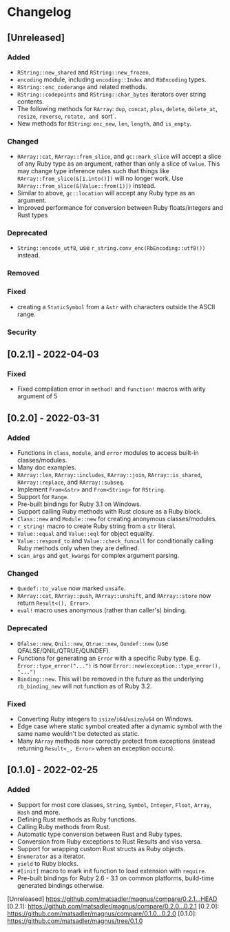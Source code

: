 # Changelog

## [Unreleased]
### Added
- `RString::new_shared` and `RString::new_frozen`.
- `encoding` module, including `encoding::Index` and `RbEncoding` types.
- `RString::enc_coderange` and related methods.
- `RString::codepoints` and `RString::char_bytes` iterators over string
  contents.
- The following methods for `RArray`: `dup`, `concat`, `plus`, `delete`,
  `delete_at`, `resize`, `reverse`, `rotate, and `sort`.
- New methods for `RString`: `enc_new`, `len`, `length`, and `is_empty`.

### Changed
- `RArray::cat`, `RArray::from_slice`, and `gc::mark_slice` will accept a
  slice of any Ruby type as an argument, rather than only a slice of `Value`.
  This may change type inference rules such that things like
  `RArray::from_slice(&[1.into()])` will no longer work. Use
  `RArray::from_slice(&[Value::from(1)])` instead.
- Similar to above, `gc::location` will accept any Ruby type as an argument.
- Improved performance for conversion between Ruby floats/integers and Rust
  types

### Deprecated
- `String::encode_utf8`, use `r_string.conv_enc(RbEncoding::utf8())` instead.

### Removed

### Fixed
- creating a `StaticSymbol` from a `&str` with characters outside the ASCII
  range.

### Security

## [0.2.1] - 2022-04-03

### Fixed
- Fixed compilation error in `method!` and `function!` macros with arity
  argument of 5

## [0.2.0] - 2022-03-31
### Added
- Functions in `class`, `module`, and `error` modules to access built-in
  classes/modules.
- Many doc examples.
- `RArray::len`, `RArray::includes`, `RArray::join`, `RArray::is_shared`,
  `RArray::replace`, and `RArray::subseq`.
- Implement `From<&str>` and `From<String>` for `RString`.
- Support for `Range`.
- Pre-built bindings for Ruby 3.1 on Windows.
- Support calling Ruby methods with Rust closure as a Ruby block.
- `Class::new` and `Module::new` for creating anonymous classes/modules.
- `r_string!` macro to create Ruby string from a `str` literal.
- `Value::equal` and `Value::eql` for object equality.
- `Value::respond_to` and `Value::check_funcall` for conditionally calling Ruby
  methods only when they are defined.
- `scan_args` and `get_kwargs` for complex argument parsing.

### Changed
- `Qundef::to_value` now marked `unsafe`.
- `RArray::cat`, `RArray::push`, `RArray::unshift`, and `RArray::store` now
  return `Result<(), Error>`.
- `eval!` macro uses anonymous (rather than caller's) binding.

### Deprecated
- `Qfalse::new`, `Qnil::new`, `Qtrue::new`, `Qundef::new` (use
  QFALSE/QNIL/QTRUE/QUNDEF).
- Functions for generating an `Error` with a specific Ruby type. E.g.
  `Error::type_error("...")` is now `Error::new(exception::type_error(), "...")`
- `Binding::new`. This will be removed in the future as the underlying
  `rb_binding_new` will not function as of Ruby 3.2.

### Fixed
- Converting Ruby integers to `isize`/`i64`/`usize`/`u64` on Windows.
- Edge case where static symbol created after a dynamic symbol with the same
  name wouldn't be detected as static.
- Many `RArray` methods now correctly protect from exceptions (instead
  returning `Result<_, Error>` when an exception occurs).

## [0.1.0] - 2022-02-25
### Added
- Support for most core classes, `String`, `Symbol`, `Integer`, `Float`,
  `Array`, `Hash` and more.
- Defining Rust methods as Ruby functions.
- Calling Ruby methods from Rust.
- Automatic type conversion between Rust and Ruby types.
- Conversion from Ruby exceptions to Rust Results and visa versa.
- Support for wrapping custom Rust structs as Ruby objects.
- `Enumerator` as a iterator.
- `yield` to Ruby blocks.
- `#[init]` macro to mark init function to load extension with `require`.
- Pre-built bindings for Ruby 2.6 - 3.1 on common platforms, build-time
  generated bindings otherwise.

[Unreleased] https://github.com/matsadler/magnus/compare/0.2.1...HEAD
[0.2.1]: https://github.com/matsadler/magnus/compare/0.2.0...0.2.1
[0.2.0]: https://github.com/matsadler/magnus/compare/0.1.0...0.2.0
[0.1.0]: https://github.com/matsadler/magnus/tree/0.1.0
